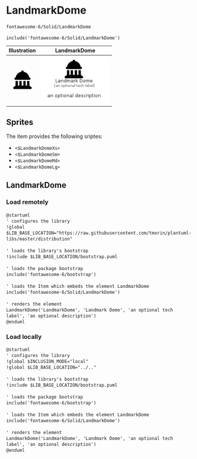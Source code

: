 # LandmarkDome


```text
fontawesome-6/Solid/LandmarkDome
```

```text
include('fontawesome-6/Solid/LandmarkDome')
```



| Illustration | LandmarkDome |
| :---: | :---: |
| ![illustration for Illustration](../../fontawesome-6/Solid/LandmarkDome.png) | ![illustration for LandmarkDome](../../fontawesome-6/Solid/LandmarkDome.Local.png) |



## Sprites
The item provides the following sriptes:

- `<$LandmarkDomeXs>`
- `<$LandmarkDomeSm>`
- `<$LandmarkDomeMd>`
- `<$LandmarkDomeLg>`





## LandmarkDome

### Load remotely
```plantuml
@startuml
' configures the library
!global $LIB_BASE_LOCATION="https://raw.githubusercontent.com/tmorin/plantuml-libs/master/distribution"

' loads the library's bootstrap
!include $LIB_BASE_LOCATION/bootstrap.puml

' loads the package bootstrap
include('fontawesome-6/bootstrap')

' loads the Item which embeds the element LandmarkDome
include('fontawesome-6/Solid/LandmarkDome')

' renders the element
LandmarkDome('LandmarkDome', 'Landmark Dome', 'an optional tech label', 'an optional description')
@enduml
```

### Load locally
```plantuml
@startuml
' configures the library
!global $INCLUSION_MODE="local"
!global $LIB_BASE_LOCATION="../.."

' loads the library's bootstrap
!include $LIB_BASE_LOCATION/bootstrap.puml

' loads the package bootstrap
include('fontawesome-6/bootstrap')

' loads the Item which embeds the element LandmarkDome
include('fontawesome-6/Solid/LandmarkDome')

' renders the element
LandmarkDome('LandmarkDome', 'Landmark Dome', 'an optional tech label', 'an optional description')
@enduml
```

